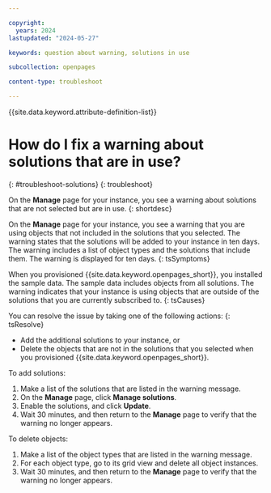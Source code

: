 ```yaml
---

copyright:
  years: 2024
lastupdated: "2024-05-27"

keywords: question about warning, solutions in use

subcollection: openpages

content-type: troubleshoot

---
```


<!-- keywords values above are place holders. Actual values should be pulled from the Troubleshooting questions or error message to which the issue relates. Only use a messageID if the troubleshooting topic is about an issue encountered from an error message that has an ID.  -->

{{site.data.keyword.attribute-definition-list}}

<!-- You must add the troubleshoot content type in your attribute definitions AND on a new line under each troubleshooting topic H1 ID. This will ensure that the troubleshooting entry is pulled into other locations, like chatbots. Use the support attribute definition for reuse in the support center. For more information, see  https://test.cloud.ibm.com/docs/writing?topic=writing-support-center#support-center-troubleshoot-->

<!-- Remember that this is the individual topic template for each troubleshooting entry that belongs in a troubleshooting topic group in the Help left nav group. For more information, see the guidance page: https://test.cloud.ibm.com/docs/writing?topic=writing-troubleshooting-topics-->


# How do I fix a warning about solutions that are in use?
{: #troubleshoot-solutions}
{: troubleshoot}

<!-- {: support} -->

<!-- Only add the supprt attribute to entries that you want to display in the support center. -->

<!--The title of your H1 should be a problem statement in question format of the issue that the user is experiencing. Think about the user's language they might use to describe or search for the answer to the issue they are experiencing. Use keywords for other variations of ways to ask the question at the top of the file. -->

On the **Manage** page for your instance, you see a warning about solutions that are not selected but are in use.
{: shortdesc}

<!-- The short description should give a quick summary about the issue the user is experiencing. -->
<!-- Example short description for an error troubleshooting topic: You try to create more than one instance in your Lite account, but you received error `message-id.0001E`.-->

<!-- Tips:
* Organize one troubleshooting issue per topic in a  topic group called "Troubleshooting" in the Help left nav section
* Name your topic group "Troubleshooting". If you have more than one topic group to organize a large set of troubleshooting topics, use "Troubleshoting _xxx_" to provide descriptive topic group titles.
* Use a title that uses a problem statement in the form of a question for each H1 in your topic group
* Use an H1 ID of `troubleshoot-xx` where the `xx` is a descriptive word to match the issue the customer is experiencing for URL readability.
* Set the `troubleshoot` content type attribute definition at the top of your file.
* Set the `troubleshoot` content type attribute on a new line following each H1 ID.
* Use the three attributes for the symptom, cause, and resolution.-->

On the **Manage** page for your instance, you see a warning that you are using objects that not included in the solutions that you selected. The warning states that the solutions will be added to your instance in ten days. The warning includes a list of object types and the solutions that include them. The warning is displayed for ten days.
{: tsSymptoms}

When you provisioned {{site.data.keyword.openpages_short}}, you installed the sample data. The sample data includes objects from all solutions. The warning indicates that your instance is using objects that are outside of the solutions that you are currently subscribed to.
{: tsCauses}

You can resolve the issue by taking one of the following actions:
{: tsResolve}

- Add the additional solutions to your instance, or
- Delete the objects that are not in the solutions that you selected when you provisioned {{site.data.keyword.openpages_short}}.

To add solutions:
1. Make a list of the solutions that are listed in the warning message.
2. On the **Manage** page, click **Manage solutions**.
3. Enable the solutions, and click **Update**.
4. Wait 30 minutes, and then return to the **Manage** page to verify that the warning no longer appears.

To delete objects:
1. Make a list of the object types that are listed in the warning message.
2. For each object type, go to its grid view and delete all object instances.
3. Wait 30 minutes, and then return to the **Manage** page to verify that the warning no longer appears.
